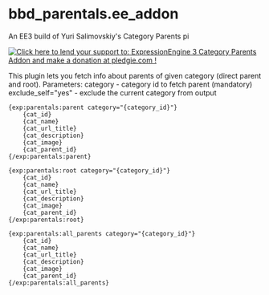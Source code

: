 # bbd_parentals.ee_addon
An EE3 build of Yuri Salimovskiy's Category Parents pi

<a href='https://pledgie.com/campaigns/32204'><img alt='Click here to lend your support to: ExpressionEngine 3 Category Parents Addon and make a donation at pledgie.com !' src='https://pledgie.com/campaigns/32204.png?skin_name=chrome' border='0' ></a>

This plugin lets you fetch info about parents of given category (direct parent and root).
    Parameters:
    category - category id to fetch parent (mandatory)
    exclude_self="yes" - exclude the current category from output
    
    {exp:parentals:parent category="{category_id}"}
    	{cat_id}
    	{cat_name}
    	{cat_url_title}
    	{cat_description}
    	{cat_image}
    	{cat_parent_id}
    {/exp:parentals:parent}
	
    {exp:parentals:root category="{category_id}"}
    	{cat_id}
    	{cat_name}
    	{cat_url_title}
    	{cat_description}
    	{cat_image}
    	{cat_parent_id}
    {/exp:parentals:root}
    
    {exp:parentals:all_parents category="{category_id}"}
    	{cat_id}
    	{cat_name}
    	{cat_url_title}
    	{cat_description}
    	{cat_image}
    	{cat_parent_id}
    {/exp:parentals:all_parents}
